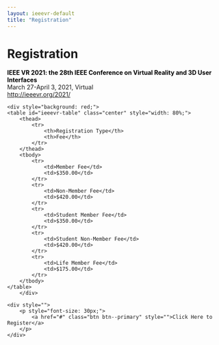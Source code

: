 ```yaml
---
layout: ieeevr-default
title: "Registration"
---
```


<style>
    
    #ieeevr-table {
        font-family: Arial, Helvetica, sans-serif;
        border-collapse: collapse;
        width: 100%;
        border-radius: 6px;
        margin: 0 auto;
    }

    #ieeevr-table td,
    #ieeevr-table th {
        border: 1px solid #ddd;
        padding: 8px;
    }

    #ieeevr-table tr:nth-child(even) {
        background-color: #f4f4f4;
    }

    /*
    #ieeevr-table tr:hover {
        background-color: #53bae0;
        color: white;
    }
    */

    #ieeevr-table th {
        padding-top: 12px;
        padding-bottom: 12px;
        text-align: left;
        background-color: #00aeef;
        color: white;
    }

</style>

<div>
    <h1 id="registration"> Registration</h1>
    <p>
        <strong style="color: black">IEEE VR 2021: the 28th IEEE Conference on Virtual Reality and 3D User Interfaces</strong><br /> March 27-April 3, 2021, Virtual
        <br />
        <a href="http://ieeevr.org/2021/">http://ieeevr.org/2021/</a>
    </p>

    <div style="background: red;">
    <table id="ieeevr-table" class="center" style="width: 80%;">
        <thead>
            <tr>
                <th>Registration Type</th>
                <th>Fee</th>
            </tr>
        </thead>
        <tbody>
            <tr>
                <td>Member Fee</td>
                <td>$350.00</td>
            </tr>
            <tr>
                <td>Non-Member Fee</td>
                <td>$420.00</td>
            </tr>
            <tr>
                <td>Student Member Fee</td>
                <td>$350.00</td>
            </tr>
            <tr>
                <td>Student Non-Member Fee</td>
                <td>$420.00</td>
            </tr>
            <tr>
                <td>Life Member Fee</td>
                <td>$175.00</td>
            </tr>
        </tbody>
    </table>
        </div>

    <div style="">
        <p style="font-size: 30px;">
            <a href="#" class="btn btn--primary" style="">Click Here to Register</a>
        </p>
    </div>


</div>
